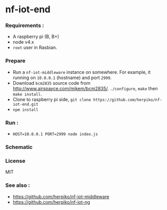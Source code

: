 # nf-iot-end

### Requirements :

- A raspberry pi (B, B+)
- node v4.x
- ``root`` user in Rasbian.

### Prepare

- Run a ``nf-iot-middleware`` instance on somewhere. For example, it running on ``10.0.0.1`` (hostname) and port ``2999``.
- Download ``bcm2835`` source code from http://www.airspayce.com/mikem/bcm2835/. ``./configure``, ``make`` then ``make install``.
- Clone to raspberry pi side, ``git clone https://github.com/herpiko/nf-iot-end.git``
- ``npm install``

### Run :

- ``HOST=10.0.0.1 PORT=2999 node index.js``

### Schematic

### License

MIT

### See also :

- https://github.com/herpiko/nf-iot-middleware
- https://github.com/herpiko/nf-iot-ng


